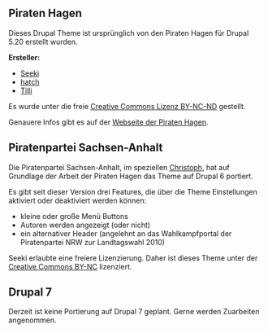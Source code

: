 
## Piraten Hagen

Dieses Drupal Theme ist ursprünglich von den Piraten Hagen für Drupal 5.20
erstellt wurden.

**Ersteller:**

* [Seeki](http://wiki.piratenpartei.de/Benutzer:Seeki)
* [hatch](http://wiki.piratenpartei.de/Benutzer:Hatch)
* [Tilli](http://wiki.piratenpartei.de/Benutzer:Tilli)

Es wurde unter die freie
[Creative Commons Lizenz BY-NC-ND](http://creativecommons.org/licenses/by-nc-nd/3.0/de/)
gestellt.

Genauere Infos gibt es auf der
[Webseite der Piraten Hagen](http://piraten-hagen.de/node/153).


## Piratenpartei Sachsen-Anhalt

Die Piratenpartei Sachsen-Anhalt, im speziellen
[Christoph](http://wiki.piratenpartei.de/Benutzer:SyneX), hat auf Grundlage der
Arbeit der Piraten Hagen das Theme auf Drupal 6 portiert.

Es gibt seit dieser Version drei Features, die über die Theme Einstellungen
aktiviert oder deaktiviert werden können:

* kleine oder große Menü Buttons
* Autoren werden angezeigt (oder nicht)
* ein alternativer Header (angelehnt an das Wahlkampfportal der Piratenpartei NRW zur Landtagswahl 2010)

Seeki erlaubte eine freiere Lizenzierung. Daher ist dieses Theme unter der
[Creative Commons BY-NC](http://creativecommons.org/licenses/by-nc/3.0/de/)
lizenziert.


## Drupal 7

Derzeit ist keine Portierung auf Drupal 7 geplant. Gerne werden Zuarbeiten
angenommen.
